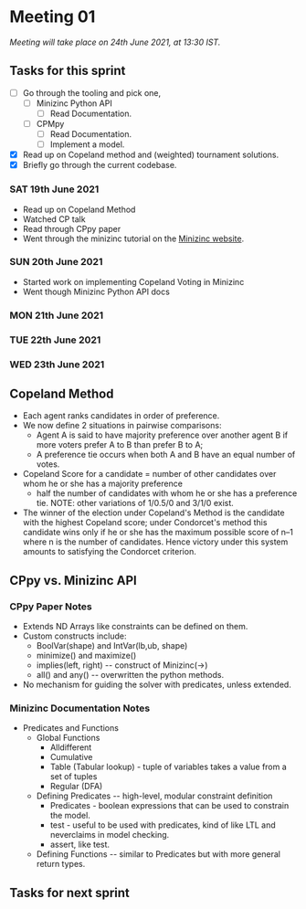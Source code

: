 # Meeting 01

_Meeting will take place on 24th June 2021, at 13:30 IST._


## Tasks for this sprint
- [ ] Go through the tooling and pick one,
    - [ ] Minizinc Python API
        - [ ] Read Documentation.
    - [ ] CPMpy
        - [ ] Read Documentation.
        - [ ] Implement a model.
- [x] Read up on Copeland method and (weighted) tournament solutions.
- [x] Briefly go through the current codebase.

### SAT 19th June 2021
- Read up on Copeland Method
- Watched CP talk
- Read through CPpy paper
- Went through the minizinc tutorial on the [Minizinc website](https://www.minizinc.org/doc-2.5.5/en/part_2_tutorial.html).
### SUN 20th June 2021
- Started work on implementing Copeland Voting in Minizinc
- Went though Minizinc Python API docs
### MON 21th June 2021
### TUE 22th June 2021
### WED 23th June 2021

## Copeland Method
- Each agent ranks candidates in order of preference. 
- We now define 2 situations in pairwise comparisons: 
    - Agent A is said to have majority preference over another agent B if more voters prefer A to B than prefer B to A;
    - A preference tie occurs when both A and B have an equal number of votes.
- Copeland Score for a candidate = 
    number of other candidates over whom he or she has a majority preference 
    + half the number of candidates with whom he or she has a preference tie. NOTE: other variations of 1/0.5/0 and 3/1/0 exist.
- The winner of the election under Copeland's Method is the candidate with the highest Copeland score; under Condorcet's method this candidate wins only if he or she has the maximum possible score of n–1 where n is the number of candidates. Hence victory under this system amounts to satisfying the Condorcet criterion.

## CPpy vs. Minizinc API
### CPpy Paper Notes
- Extends ND Arrays like constraints can be defined on them.
- Custom constructs include:
    - BoolVar(shape) and IntVar(lb,ub, shape)
    - minimize() and maximize()
    - implies(left, right) -- construct of Minizinc(->)
    - all() and any() -- overwritten the python methods.
- No mechanism for guiding the solver with predicates, unless extended.

### Minizinc Documentation Notes
- Predicates and Functions
    - Global Functions
        - Alldifferent
        - Cumulative
        - Table (Tabular lookup) - tuple of variables takes a value from a set of tuples
        - Regular (DFA)
    - Defining Predicates -- high-level, modular constraint definition
        - Predicates - boolean expressions that can be used to constrain the model.
        - test - useful to be used with predicates, kind of like LTL and neverclaims in model checking.
        - assert, like test.
    - Defining Functions -- similar to Predicates but with more general return types.

## Tasks for next sprint